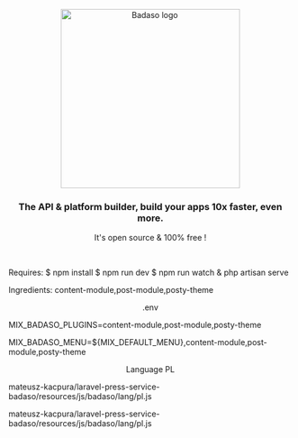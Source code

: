 <p align="center">
  <a href="https://badaso-docs.uatech.co.id/">
    <img src="https://i.ibb.co/tx2NJvD/LOGO-BADASO-5.png" width="318px" alt="Badaso logo" />
  </a>
</p>
<h3 align="center">The API & platform builder, build your apps 10x faster, even more.</h3>
<p align="center">It's open source & 100% free !</p>
</br>
<p>Requires: $ npm install $ npm run dev $ npm run watch & php artisan serve</p>
<p>Ingredients: content-module,post-module,posty-theme</p>

<p align="center">.env</p>
<p>MIX_BADASO_PLUGINS=content-module,post-module,posty-theme</p>
<p>MIX_BADASO_MENU=${MIX_DEFAULT_MENU},content-module,post-module,posty-theme</p>

<p align="center">Language PL</p> 
<p>mateusz-kacpura/laravel-press-service-badaso/resources/js/badaso/lang/pl.js</p>
<p>mateusz-kacpura/laravel-press-service-badaso/resources/js/badaso/lang/pl.js</p>
